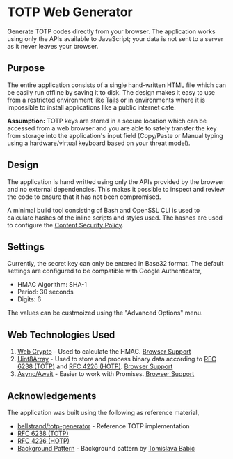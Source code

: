 # TOTP Web Generator

Generate TOTP codes directly from your browser. The application works using only the APIs available to JavaScript; your data is not sent to a server as it never leaves your browser.

## Purpose

The entire application consists of a single hand-written HTML file which can be easily run offline by saving it to disk. The design makes it easy to use from a restricted environment like [Tails](https://tails.boum.org/) or in environments where it is impossible to install applications like a public internet cafe.

**Assumption:** TOTP keys are stored in a secure location which can be accessed from a web browser and you are able to safely transfer the key from storage into the application's input field (Copy/Paste or Manual typing using a hardware/virtual keyboard based on your threat model).

## Design

The application is hand writted using only the APIs provided by the browser and no external dependencies. This makes it possible to inspect and review the code to ensure that it has not been compromised.

A minimal build tool consisting of Bash and OpenSSL CLI is used to calculate hashes of the inline scripts and styles used. The hashes are used to configure the [Content Security Policy](https://content-security-policy.com/hash/).

## Settings

Currently, the secret key can only be entered in Base32 format. The default settings are configured to be compatible with Google Authenticator,
* HMAC Algorithm: SHA-1
* Period: 30 seconds
* Digits: 6

The values can be custmoized using the "Advanced Options" menu.

## Web Technologies Used

1. [Web Crypto](https://developer.mozilla.org/en-US/docs/Web/API/Web_Crypto_API) - Used to calculate the HMAC. [Browser Support](https://caniuse.com/cryptography)
2. [Uint8Array](https://developer.mozilla.org/en-US/docs/Web/JavaScript/Reference/Global_Objects/Uint8Array) - Used to store and process binary data according to [RFC 6238 (TOTP)](https://tools.ietf.org/html/rfc6238) and [RFC 4226 (HOTP)](https://tools.ietf.org/html/rfc4226). [Browser Support](https://caniuse.com/mdn-javascript_builtins_uint8array)
3. [Async/Await](https://developer.mozilla.org/en-US/docs/Web/JavaScript/Reference/Statements/async_function) - Easier to work with Promises. [Browser Support](https://caniuse.com/async-functions)

## Acknowledgements

The application was built using the following as reference material,

* [bellstrand/totp-generator](https://github.com/bellstrand/totp-generator) - Reference TOTP implementation
* [RFC 6238 (TOTP)](https://tools.ietf.org/html/rfc6238)
* [RFC 4226 (HOTP)](https://tools.ietf.org/html/rfc4226)
* [Background Pattern](https://www.toptal.com/designers/subtlepatterns/double-bubble-outline-pattern/) - Background pattern by [Tomislava Babić](https://behance.net/antitomi)
